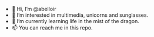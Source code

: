 - 👋 Hi, I’m @abelloir
- 👀 I’m interested in multimedia, unicorns and sunglasses. 
- 🌱 I’m currently learning life in the mist of the dragon.
- 📫 You can reach me in this repo.

<!---
abelloir/abelloir is a ✨ special ✨ repository because its `README.md` (this file) appears on your GitHub profile.
You can click the Preview link to take a look at your changes.
--->
